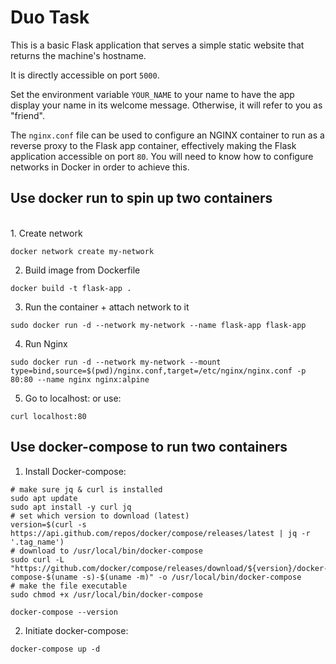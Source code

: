 # Duo Task

This is a basic Flask application that serves a simple static website that returns the machine's hostname.

It is directly accessible on port `5000`.

Set the environment variable `YOUR_NAME` to your name to have the app display your name in its welcome message. Otherwise, it will refer to you as "friend".

The `nginx.conf` file can be used to configure an NGINX container to run as a reverse proxy to the Flask app container, effectively making the Flask application accessible on port `80`. You will need to know how to configure networks in Docker in order to achieve this.

## Use docker run to spin up two containers
</br>
 1. Create network 

```
docker network create my-network
```
2. Build image from Dockerfile

```
docker build -t flask-app .
```
3. Run the container + attach network to it

```
sudo docker run -d --network my-network --name flask-app flask-app
```
4. Run Nginx 

```
sudo docker run -d --network my-network --mount type=bind,source=$(pwd)/nginx.conf,target=/etc/nginx/nginx.conf -p 80:80 --name nginx nginx:alpine
```

5. Go to localhost:<port> or use:
```
curl localhost:80
```
 
## Use docker-compose to run two containers

1. Install Docker-compose:
```
# make sure jq & curl is installed
sudo apt update
sudo apt install -y curl jq
# set which version to download (latest)
version=$(curl -s https://api.github.com/repos/docker/compose/releases/latest | jq -r '.tag_name')
# download to /usr/local/bin/docker-compose
sudo curl -L "https://github.com/docker/compose/releases/download/${version}/docker-compose-$(uname -s)-$(uname -m)" -o /usr/local/bin/docker-compose
# make the file executable
sudo chmod +x /usr/local/bin/docker-compose

docker-compose --version
```

2. Initiate docker-compose:
```
docker-compose up -d
```
